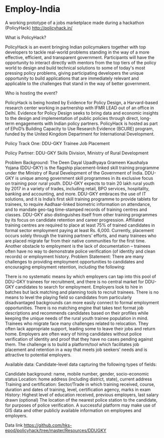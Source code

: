 # Employ-India
A working prototype of a jobs marketplace made during a hackathon (PolicyHack) http://policyhack.in/

What is PolicyHack?

PolicyHack is an event bringing Indian policymakers together with top developers to tackle real-world problems standing in the way of a more effective, efficient, and transparent government. Participants will have the opportunity to interact directly with mentors from the top tiers of the policy world to design and build technical solutions to some of today's most pressing policy problems, giving participating developers the unique opportunity to build applications that are immediately relevant and applicable to the challenges that stand in the way of better government.

Who is hosting the event?

PolicyHack is being hosted by Evidence for Policy Design, a Harvard-based research center working in partnership with IFMR LEAD out of an office in Delhi. Evidence for Policy Design seeks to bring data and economic insights to the design and implementation of public policies through direct, long-term engagements with Indian policy partners. PolicyHack is hosted as part of EPoD’s Building Capacity to Use Research Evidence (BCURE) program, funded by the United Kingdom Department for International Development.

Policy Track One: DDU-GKY Trainee Job Placement

Policy Partner: DDU-GKY Skills Division, Ministry of Rural Development

Problem Background: The Deen Dayal Upadhyaya Grameen Kaushalya Yojana (DDU-GKY) is the flagship placement-linked skill training programme under the Ministry of Rural Development of the Government of India. DDU-GKY is unique among government skill programmes in its exclusive focus on training poor rural youth. DDU-GKY expects to train 20 lakh rural youth by 2017 in a variety of trades, including retail, BPO services, hospitality, banking and accounting, and more. DDU-GKY embraces the use of IT solutions, and it is India’s first skill training programme to provide tablets for trainees, to require Aadhaar-linked biometric information on attendance, and to mandate geo-tag time-stamped records of training centres and classes. DDU-GKY also distinguishes itself from other training programmes by its focus on candidate retention and career progression. Affiliated training centres are required to place at least 75% of trained candidates in formal sector employment paying at least Rs. 6,000. Currently, placement occurs solely through the training partners’ efforts, and many trainees who are placed migrate far from their native communities for the first time. Another obstacle to employment is the lack of documentation – trainees often have no way to demonstrate police verification (of identity and clean records) or employment history.
Problem Statement: There are many challenges to providing employment opportunities to candidates and encouraging employment retention, including the following:

There is no systematic means by which employers can tap into this pool of DDU-GKY trainees for recruitment, and there is no central market for DDU-GKY candidates to search for employment.
Employers look to hire in batches but lack matching and planning tools to recruit trainees.
There is no means to level the playing field so candidates from particularly disadvantaged backgrounds can more easily connect to formal employment opportunities.
There is no matching engine that takes text format job descriptions and recommends candidates based on their profiles while keeping the unique needs of the rural youth trainee population in mind.
Trainees who migrate face many challenges related to relocation. They often lack appropriate support, leading some to leave their jobs and return home.
Employers are often wary of hiring candidates without police verification of identity and proof that they have no cases pending against them.
The challenge is to build a platform/tool which facilitates job placement and retention in a way that meets job seekers’ needs and is attractive to potential employers.

Available data: Candidate-level data capturing the following types of fields:

Candidate background: name, mobile number, gender, socio-economic status
Location: home address (including district, state), current address
Training and certification: Sector/Trade in which training received, course, duration and dates of training, level, certification agency, marks in exam
History: Highest level of education received, previous employers, last salary drawn (optional)
The location of the nearest police station to the candidate, for purposes of police verification.
A successful platform may make use of GIS data and other publicly available information on employees and employers.

Data link
https://github.com/hks-epod/policyhack/tree/master/Resources/DDUGKY
